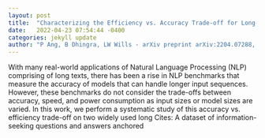 ```yaml
---
layout: post
title:  "Characterizing the Efficiency vs. Accuracy Trade-off for Long-Context NLP Models"
date:   2022-04-23 07:54:44 -0400
categories: jekyll update
author: "P Ang, B Dhingra, LW Wills - arXiv preprint arXiv:2204.07288, 2022"
---
```

With many real-world applications of Natural Language Processing (NLP) comprising of long texts, there has been a rise in NLP benchmarks that measure the accuracy of models that can handle longer input sequences. However, these benchmarks do not consider the trade-offs between accuracy, speed, and power consumption as input sizes or model sizes are varied. In this work, we perform a systematic study of this accuracy vs. efficiency trade-off on two widely used long Cites: A dataset of information-seeking questions and answers anchored